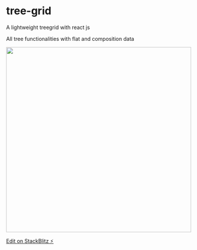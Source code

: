 # tree-grid
A lightweight treegrid with react js

All tree functionalities with flat and composition data


<img src="http://s2.picofile.com/file/8369207234/tree.jpg" width="500">



[Edit on StackBlitz ⚡️](https://stackblitz.com/edit/tree-grid-demo)
